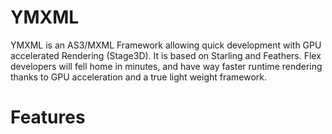 YMXML
=====

YMXML is an AS3/MXML Framework allowing quick development with GPU accelerated Rendering (Stage3D). It is based on Starling and Feathers. Flex developers will fell home in minutes, and have way faster runtime rendering thanks to GPU acceleration and a true light weight framework.

Features
=====
